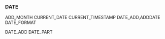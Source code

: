 
###

###

###

### DATE
ADD_MONTH
CURRENT_DATE
CURRENT_TIMESTAMP
DATE_ADD,ADDDATE
DATE_FORMAT

DATE_ADD
DATE_PART




